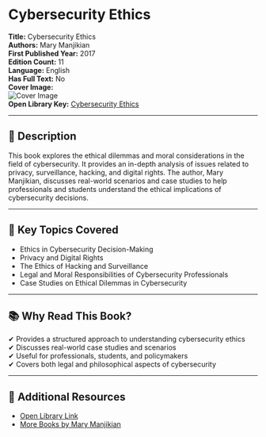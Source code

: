 # Cybersecurity Ethics

**Title:** Cybersecurity Ethics  
**Authors:** Mary Manjikian  
**First Published Year:** 2017  
**Edition Count:** 11  
**Language:** English  
**Has Full Text:** No  
**Cover Image:**  
![Cover Image](https://m.media-amazon.com/images/I/71HKdDQjIoS._SL1360_.jpg)  
**Open Library Key:** [Cybersecurity Ethics](https://openlibrary.org/works/OL21302171W)  

---

## 📖 Description  
This book explores the ethical dilemmas and moral considerations in the field of cybersecurity. It provides an in-depth analysis of issues related to privacy, surveillance, hacking, and digital rights. The author, Mary Manjikian, discusses real-world scenarios and case studies to help professionals and students understand the ethical implications of cybersecurity decisions.

---

## 📌 Key Topics Covered  
- Ethics in Cybersecurity Decision-Making  
- Privacy and Digital Rights  
- The Ethics of Hacking and Surveillance  
- Legal and Moral Responsibilities of Cybersecurity Professionals  
- Case Studies on Ethical Dilemmas in Cybersecurity  

---

## 📚 Why Read This Book?  
✔ Provides a structured approach to understanding cybersecurity ethics  
✔ Discusses real-world case studies and scenarios  
✔ Useful for professionals, students, and policymakers  
✔ Covers both legal and philosophical aspects of cybersecurity  

---

## 🔗 Additional Resources  
- [Open Library Link](https://openlibrary.org/works/OL21302171W)  
- [More Books by Mary Manjikian](https://openlibrary.org/authors/OL7000411A)  
